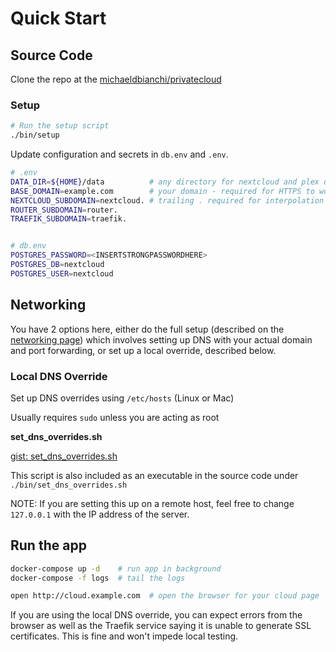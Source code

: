 Quick Start
=============

<script src="//cdn.jsdelivr.net/npm/prismjs@1/components/prism-bash.min.js"></script>

## Source Code

Clone the repo at the [michaeldbianchi/privatecloud](https://github.com/michaeldbianchi/privatecloud)


### Setup

```sh
# Run the setup script
./bin/setup
```

Update configuration and secrets in `db.env` and `.env`.

```sh
# .env
DATA_DIR=${HOME}/data          # any directory for nextcloud and plex data to be stored
BASE_DOMAIN=example.com        # your domain - required for HTTPS to work
NEXTCLOUD_SUBDOMAIN=nextcloud. # trailing . required for interpolation
ROUTER_SUBDOMAIN=router.
TRAEFIK_SUBDOMAIN=traefik.


# db.env
POSTGRES_PASSWORD=<INSERTSTRONGPASSWORDHERE>
POSTGRES_DB=nextcloud
POSTGRES_USER=nextcloud
```

## Networking
You have 2 options here, either do the full setup (described on the [networking page](private_cloud/networking.md)) which involves setting up DNS with your actual domain and port forwarding, or set up a local override, described below.

### Local DNS Override
Set up DNS overrides using `/etc/hosts` (Linux or Mac)

Usually requires `sudo` unless you are acting as root

**set_dns_overrides.sh**

[gist: set_dns_overrides.sh](https://gist.githubusercontent.com/michaeldbianchi/c9c79d37de8d125c2ac82df8a13773ff/raw/set_dns_overrides.sh ':include :type=code')

This script is also included as an executable in the source code under `./bin/set_dns_overrides.sh`

NOTE: If you are setting this up on a remote host, feel free to change `127.0.0.1` with the IP address of the server.

## Run the app

```sh
docker-compose up -d    # run app in background
docker-compose -f logs  # tail the logs

open http://cloud.example.com  # open the browser for your cloud page
```

If you are using the local DNS override, you can expect errors from the browser as well as the Traefik service saying it is unable to generate SSL certificates. This is fine and won't impede local testing.
